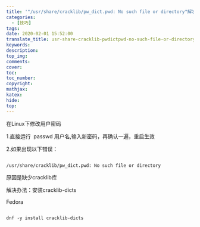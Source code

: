 ```yaml
---
title: '"/usr/share/cracklib/pw_dict.pwd: No such file or directory"解决方法'
categories:
  - [技巧]
tags:
date: 2020-02-01 15:52:00
translate_title: usr-share-cracklib-pwdictpwd-no-such-file-or-directory-solution
keywords:
description:
top_img: 
comments:
cover: 
toc:
toc_number:
copyright:
mathjax:
katex:
hide:
top:
---
```

在Linux下修改用户密码



1.直接运行  passwd 用户名,输入新密码，再确认一遍，重启生效



2.如果出现以下错误：

```

/usr/share/cracklib/pw_dict.pwd: No such file or directory

```



原因是缺少cracklib库



解决办法：安装cracklib-dicts



Fedora 

```

dnf -y install cracklib-dicts

```